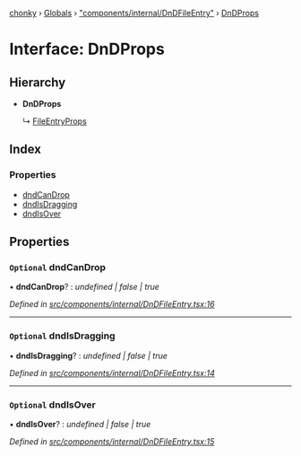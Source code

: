 [chonky](../README.md) › [Globals](../globals.md) › ["components/internal/DnDFileEntry"](../modules/_components_internal_dndfileentry_.md) › [DnDProps](_components_internal_dndfileentry_.dndprops.md)

# Interface: DnDProps

## Hierarchy

* **DnDProps**

  ↳ [FileEntryProps](_components_internal_basefileentry_.fileentryprops.md)

## Index

### Properties

* [dndCanDrop](_components_internal_dndfileentry_.dndprops.md#optional-dndcandrop)
* [dndIsDragging](_components_internal_dndfileentry_.dndprops.md#optional-dndisdragging)
* [dndIsOver](_components_internal_dndfileentry_.dndprops.md#optional-dndisover)

## Properties

### `Optional` dndCanDrop

• **dndCanDrop**? : *undefined | false | true*

*Defined in [src/components/internal/DnDFileEntry.tsx:16](https://github.com/TimboKZ/Chonky/blob/ca45eac/src/components/internal/DnDFileEntry.tsx#L16)*

___

### `Optional` dndIsDragging

• **dndIsDragging**? : *undefined | false | true*

*Defined in [src/components/internal/DnDFileEntry.tsx:14](https://github.com/TimboKZ/Chonky/blob/ca45eac/src/components/internal/DnDFileEntry.tsx#L14)*

___

### `Optional` dndIsOver

• **dndIsOver**? : *undefined | false | true*

*Defined in [src/components/internal/DnDFileEntry.tsx:15](https://github.com/TimboKZ/Chonky/blob/ca45eac/src/components/internal/DnDFileEntry.tsx#L15)*
